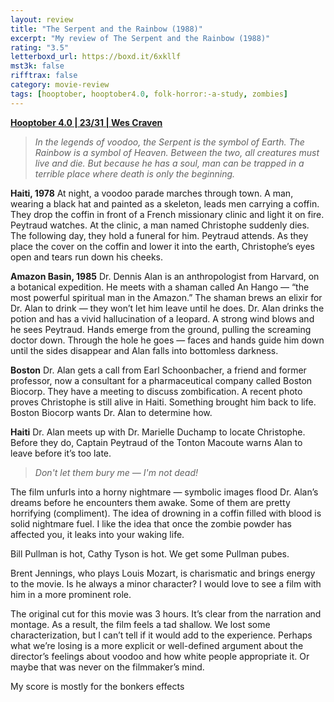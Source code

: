 ```yaml
---
layout: review
title: "The Serpent and the Rainbow (1988)"
excerpt: "My review of The Serpent and the Rainbow (1988)"
rating: "3.5"
letterboxd_url: https://boxd.it/6xkllf
mst3k: false
rifftrax: false
category: movie-review
tags: [hooptober, hooptober4.0, folk-horror:-a-study, zombies]
---
```


<b><a href="">Hooptober 4.0 | 23/31 | Wes Craven</a></b>

<blockquote><i>In the legends of voodoo, the Serpent is the symbol of Earth. The Rainbow is a symbol of Heaven. Between the two, all creatures must live and die. But because he has a soul, man can be trapped in a terrible place where death is only the beginning.</i></blockquote>

<b>Haiti, 1978</b>
At night, a voodoo parade marches through town. A man, wearing a black hat and painted as a skeleton, leads men carrying a coffin. They drop the coffin in front of a French missionary clinic and light it on fire. Peytraud watches. At the clinic, a man named Christophe suddenly dies. The following day, they hold a funeral for him. Peytraud attends. As they place the cover on the coffin and lower it into the earth, Christophe’s eyes open and tears run down his cheeks.

<b>Amazon Basin, 1985</b>
Dr. Dennis Alan is an anthropologist from Harvard, on a botanical expedition. He meets with a shaman called An Hango — “the most powerful spiritual man in the Amazon.” The shaman brews an elixir for Dr. Alan to drink — they won’t let him leave until he does. Dr. Alan drinks the potion and has a vivid hallucination of a leopard. A strong wind blows and he sees Peytraud. Hands emerge from the ground, pulling the screaming doctor down. Through the hole he goes — faces and hands guide him down until the sides disappear and Alan falls into bottomless darkness.

<b>Boston</b>
Dr. Alan gets a call from Earl Schoonbacher, a friend and former professor, now a consultant for a pharmaceutical company called Boston Biocorp. They have a meeting to discuss zombification. A recent photo proves Christophe is still alive in Haiti. Something brought him back to life. Boston Biocorp wants Dr. Alan to determine how.

<b>Haiti</b>
Dr. Alan meets up with Dr. Marielle Duchamp to locate Christophe. Before they do, Captain Peytraud of the Tonton Macoute warns Alan to leave before it’s too late.

<blockquote><i>Don't let them bury me — I'm not dead!</i></blockquote>

The film unfurls into a horny nightmare — symbolic images flood Dr. Alan’s dreams before he encounters them awake. Some of them are pretty horrifying (compliment). The idea of drowning in a coffin filled with blood is solid nightmare fuel. I like the idea that once the zombie powder has affected you, it leaks into your waking life.

Bill Pullman is hot, Cathy Tyson is hot. We get some Pullman pubes.

Brent Jennings, who plays Louis Mozart, is charismatic and brings energy to the movie. Is he always a minor character? I would love to see a film with him in a more prominent role.

The original cut for this movie was 3 hours. It’s clear from the narration and montage. As a result, the film feels a tad shallow. We lost some characterization, but I can’t tell if it would add to the experience. Perhaps what we’re losing is a more explicit or well-defined argument about the director’s feelings about voodoo and how white people appropriate it. Or maybe that was never on the filmmaker’s mind.

My score is mostly for the bonkers effects
